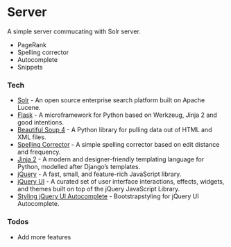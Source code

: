 # Server
A simple server commucating with Solr server.

  - PageRank
  - Spelling corrector
  - Autocomplete
  - Snippets
  
### Tech
* [Solr](http://lucene.apache.org/solr/) -  An open source enterprise search platform built on Apache Lucene.
* [Flask](http://flask.pocoo.org/) -  A microframework for Python based on Werkzeug, Jinja 2 and good intentions.
* [Beautiful Soup 4](https://www.crummy.com/software/BeautifulSoup/bs4/doc/) - A Python library for pulling data out of HTML and XML files.
* [Spelling Corrector](http://norvig.com/spell-correct.html) - A simple spelling corrector based on edit distance and frequency.
* [Jinja 2](http://jinja.pocoo.org/docs/2.10/) -  A modern and designer-friendly templating language for Python, modelled after Django’s templates.
* [jQuery](https://jquery.com/) - A fast, small, and feature-rich JavaScript library.
* [jQuery UI](https://jqueryui.com/) - A curated set of user interface interactions, effects, widgets, and themes built on top of the jQuery JavaScript Library.
* [Styling jQuery UI Autocomplete](https://stackoverflow.com/questions/17838380/styling-jquery-ui-autocomplete) - Bootstrapstyling for jQuery UI Autocomplete.

### Todos
 - Add more features
